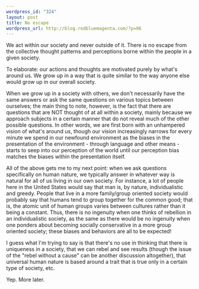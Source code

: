 ```yaml
--- 
wordpress_id: "324"
layout: post
title: No escape
wordpress_url: http://blog.redbluemagenta.com/?p=96
---
```

We act within our society and never outside of it.  There is no escape from the collective thought patterns and perceptions borne within the people in a given society.

To elaborate: our actions and thoughts are motivated purely by what's around us.  We grow up in a way that is quite similar to the way anyone else would grow up in our overall society.

When we grow up in a society with others, we don't necessarily have the same answers or ask the same questions on various topics between ourselves; the main thing to note, however, is the fact that there are questions that are NOT thought of at all within a society, mainly because we approach subjects in a certain manner that do not reveal much of the other possible questions.  In other words, we are first born with an unhampered vision of what's around us, though our vision increasingly narrows for every minute we spend in our newfound environment as the biases in the presentation of the environment - through language and other means - starts to seep into our perception of the world until our perception bias matches the biases within the presentation itself.

All of the above gets me to my next point: when we ask questions specifically on human nature, we typically answer in whatever way is natural for all of us living in our own society.  For instance, a lot of people here in the United States would say that man is, by nature, individualistic and greedy.  People that live in a more family/group oriented society would probably say that humans tend to group together for the common good; that is, the atomic unit of human groups varies between cultures rather than it being a constant.  Thus, there is no ingenuity when one thinks of rebellion in an individualistic society, as the same as there would be no ingenuity when one ponders about becoming socially conservative in a more group oriented society; these biases and behaviors are all to be expected!

I guess what I'm trying to say is that there's no use in thinking that there is uniqueness in a society, that we can rebel and see results (though the issue of the "rebel without a cause" can be another discussion altogether), that universal human nature is based around a trait that is true only in a certain type of society, etc.

Yep.  More later.
